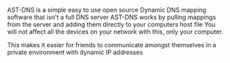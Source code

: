 AST-DNS is a simple easy to use open source Dynamic DNS mapping software that isn't a full DNS server
AST-DNS works by pulling mappings from the server and adding them directly to your computers host file 
You will not affect all the devices on your network with this, only your computer.

This makes it easier for friends to communicate amongst themselves in a private environment with dynamic 
IP addresses